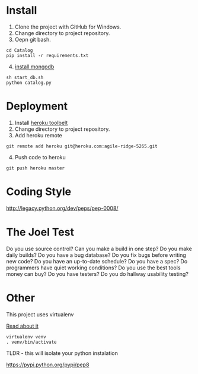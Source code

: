 Install
=======

1. Clone the project with GitHub for Windows.
2. Change directory to project repository.
3. Oepn git bash.

```
cd Catalog
pip install -r requirements.txt
```
4. [install mongodb](http://www.mongodb.org/downloads)

```
sh start_db.sh
python catalog.py
```

Deployment
==========

1. Install [heroku toolbelt](https://toolbelt.heroku.com/)
2. Change directory to project repository.
3. Add heroku remote

```
git remote add heroku git@heroku.com:agile-ridge-5265.git
```

4. Push code to heroku

```
git push heroku master
```

Coding Style
============

http://legacy.python.org/dev/peps/pep-0008/

The Joel Test
=============

Do you use source control?
Can you make a build in one step?
Do you make daily builds?
Do you have a bug database?
Do you fix bugs before writing new code?
Do you have an up-to-date schedule?
Do you have a spec?
Do programmers have quiet working conditions?
Do you use the best tools money can buy?
Do you have testers?
Do you do hallway usability testing?

Other
=====

This project uses virtualenv

[Read about it](http://flask.pocoo.org/docs/0.10/installation/#virtualenv)

```shell
virtualenv venv
. venv/bin/activate
```

TLDR - this will isolate your python instalation

https://pypi.python.org/pypi/pep8